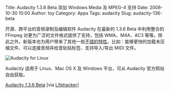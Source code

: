 Title: Audacity 1.3.6 Beta 添加 Windows Media 及 MPEG-4 支持
Date: 2008-10-30 10:00
Author: toy
Category: Apps
Tags: audacity
Slug: audacity-136-beta

开源、跨平台的音频录制及编辑软件 Audacity 在最新的 1.3.6 Beta
中利用整合的 FFmpeg 对更为广泛的文件格式提供了支持，包括 WMA、M4A、AC3
等等。除此之外，新版本也为用户带来了其他一些[不错的特性](http://audacity.sourceforge.net/download/features-1.3-a#details)，比如：能够更快的加载未压缩文件、可以连接音频并给音轨贴标签、支持导入/导出
MIDI 文件。

![Audacity for
Linux](http://i.linuxtoy.org/i/2008/10/audacity-linux.png)

Audacity 适用于 Linux、Mac OS X 及 Windows 平台，可从 Audacity
官方网站自由获取。

[Audacity 1.3.6 Beta](http://audacity.sourceforge.net/download/) [via
[Lifehacker](http://lifehacker.com/5070387/audacity-beta-adds-windows-media-mpeg+4-support)]

